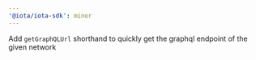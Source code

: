 ```yaml
---
'@iota/iota-sdk': minor
---
```


Add `getGraphQLUrl` shorthand to quickly get the graphql endpoint of the given network
